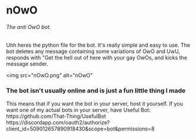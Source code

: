 # nOwO
###### The anti OwO bot.

Uhh heres the python file for the bot. It's really simple and easy to use. 
The bot deletes any message containing some variations of OwO and UwU, responds with "Get the hell out of here with your gay OwOs, and kicks the message sender.


<img src="nOwO.png" alt="nOwO"
<h3>The bot isn't usually online and is just a fun little thing I made</h3>
This means that if you want the bot in your server, host it yourself. If you want one of my actual bots in your server, have Useful Bot:<br /> 
https://github.com/That-Thing/UsefulBot <br />
https://discordapp.com/oauth2/authorize?client_id=509012657890918430&scope=bot&permissions=8
